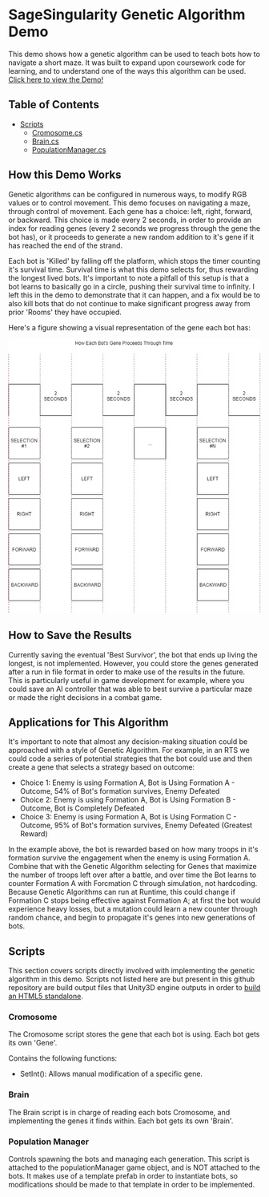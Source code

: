 # SageSingularity Genetic Algorithm Demo
This demo shows how a genetic algorithm can be used to teach bots how to navigate a short maze. It was built to expand upon coursework code for learning, and to understand one of the ways this algorithm can be used. [Click here to view the Demo!](https://sagesingularity.github.io/UnityGeneticAlgorithm_Movement/)

## Table of Contents
 - [Scripts](#scripts)
   - [Cromosome.cs](#cromosome)
   - [Brain.cs](#brain)
   - [PopulationManager.cs](#population-manager)

## How this Demo Works
Genetic algorithms can be configured in numerous ways, to modify RGB values or to control movement. This demo focuses on navigating a maze, through control of movement. Each gene has a choice: left, right, forward, or backward. This choice is made every 2 seconds, in order to provide an index for reading genes (every 2 seconds we progress through the gene the bot has), or it proceeds to generate a new random addition to it's gene if it has reached the end of the strand.

Each bot is 'Killed' by falling off the platform, which stops the timer counting it's survival time. Survival time is what this demo selects for, thus rewarding the longest lived bots. It's important to note a pitfall of this setup is that a bot learns to basically go in a circle, pushing their survival time to infinity. I left this in the demo to demonstrate that it can happen, and a fix would be to also kill bots that do not continue to make significant progress away from prior 'Rooms' they have occupied.

Here's a figure showing a visual representation of the gene each bot has:

![](GeneTimingDiagram.jpg?raw=true)

## How to Save the Results
Currently saving the eventual 'Best Survivor', the bot that ends up living the longest, is not implemented. However, you could store the genes generated after a run in file format in order to make use of the results in the future. This is particularly useful in game development for example, where you could save an AI controller that was able to best survive a particular maze or made the right decisions in a combat game.

## Applications for This Algorithm
It's important to note that almost any decision-making situation could be approached with a style of Genetic Algorithm. For example, in an RTS we could code a series of potential strategies that the bot could use and then create a gene that selects a strategy based on outcome:

 - Choice 1: Enemy is using Formation A, Bot is Using Formation A - Outcome, 54% of Bot's formation survives, Enemy Defeated
 - Choice 2: Enemy is using Formation A, Bot is Using Formation B - Outcome, Bot is Completely Defeated
 - Choice 3: Enemy is using Formation A, Bot is Using Formation C - Outcome, 95% of Bot's formation survives, Enemy Defeated (Greatest Reward)
 
In the example above, the bot is rewarded based on how many troops in it's formation survive the engagement when the enemy is using Formation A. Combine that with the Genetic Algorithm selecting for Genes that maximize the number of troops left over after a battle, and over time the Bot learns to counter Formation A with Forcmation C through simulation, not hardcoding. Because Genetic Algorithms can run at Runtime, this could change if Formation C stops being effective against Formation A; at first the bot would experience heavy losses, but a mutation could learn a new counter through random chance, and begin to propagate it's genes into new generations of bots.

## Scripts
This section covers scripts directly involved with implementing the genetic algorithm in this demo. Scripts not listed here are but present in this github repository are build output files that Unity3D engine outputs in order to [build an HTML5 standalone](https://docs.unity3d.com/Manual/webgl-gettingstarted.html).

### Cromosome
The Cromosome script stores the gene that each bot is using. Each bot gets its own 'Gene'.

Contains the following functions:
 - SetInt(): Allows manual modification of a specific gene. 

### Brain
The Brain script is in charge of reading each bots Cromosome, and implementing the genes it finds within. Each bot gets its own 'Brain'.

### Population Manager
Controls spawning the bots and managing each generation. This script is attached to the populationManager game object, and is NOT attached to the bots. It makes use of a template prefab in order to instantiate bots, so modifications should be made to that template in order to be implemented.
